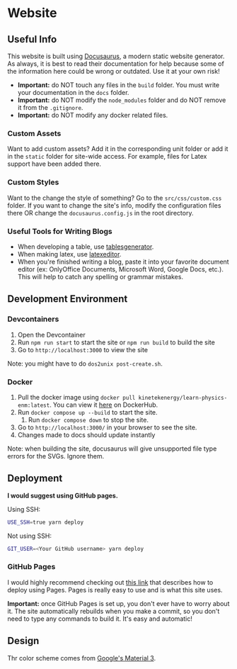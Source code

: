 # Website

## Useful Info

This website is built using [Docusaurus](https://docusaurus.io/), a modern static website generator. As always, it is best to read their documentation for help because some of the information here could be wrong or outdated. Use it at your own risk!

- **Important:** do NOT touch any files in the `build` folder. You must write your documentation in the `docs` folder.
- **Important:** do NOT modify the `node_modules` folder and do NOT remove it from the `.gitignore`.
- **Important:** do NOT modify any docker related files.

### Custom Assets

Want to add custom assets? Add it in the corresponding unit folder or add it in the `static` folder for site-wide access. For example, files for Latex support have been added there.

### Custom Styles

Want to the change the style of something? Go to the `src/css/custom.css` folder. If you want to change the site's info, modify the configuration files there OR change the `docusaurus.config.js` in the root directory.

### Useful Tools for Writing Blogs

- When developing a table, use [tablesgenerator](https://www.tablesgenerator.com/markdown_tables).
- When making latex, use [latexeditor](https://latexeditor.lagrida.com/).
- When you're finished writing a blog, paste it into your favorite document editor (ex: OnlyOffice Documents, Microsoft Word, Google Docs, etc.). This will help to catch any spelling or grammar mistakes.

## Development Environment

### Devcontainers

1. Open the Devcontainer
2. Run `npm run start` to start the site or `npm run build` to build the site
3. Go to `http://localhost:3000` to view the site

Note: you might have to do `dos2unix post-create.sh`.

### Docker

1. Pull the docker image using `docker pull kinetekenergy/learn-physics-enm:latest`. You can view it [here](https://hub.docker.com/repository/docker/kinetekenergy/learn-physics-enm/general) on DockerHub.
2. Run `docker compose up --build` to start the site.
   1. Run `docker compose down` to stop the site.
3. Go to `http://localhost:3000/` in your browser to see the site.
4. Changes made to docs should update instantly

Note: when building the site, docusaurus will give unsupported file type errors for the SVGs. Ignore them.

## Deployment

**I would suggest using GitHub pages.**

Using SSH:

```bash
USE_SSH=true yarn deploy
```

Not using SSH:

```bash
GIT_USER=<Your GitHub username> yarn deploy
```

### GitHub Pages

I would highly recommend checking out [this link](https://docusaurus.io/docs/deployment#deploying-to-github-pages) that describes how to deploy using Pages. Pages is really easy to use and is what this site uses.

**Important:** once GitHub Pages is set up, you don't ever have to worry about it. The site automatically rebuilds when you make a commit, so you don't need to type any commands to build it. It's easy and automatic!

## Design

Thr color scheme comes from [Google's Material 3](https://m3.material.io/styles/color/static/baseline).
